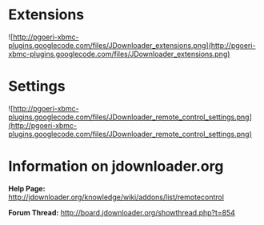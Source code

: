 # Extensions #

![http://pgoeri-xbmc-plugins.googlecode.com/files/JDownloader_extensions.png](http://pgoeri-xbmc-plugins.googlecode.com/files/JDownloader_extensions.png)

# Settings #

![http://pgoeri-xbmc-plugins.googlecode.com/files/JDownloader_remote_control_settings.png](http://pgoeri-xbmc-plugins.googlecode.com/files/JDownloader_remote_control_settings.png)

# Information on jdownloader.org #

**Help Page:** http://jdownloader.org/knowledge/wiki/addons/list/remotecontrol

**Forum Thread:** http://board.jdownloader.org/showthread.php?t=854